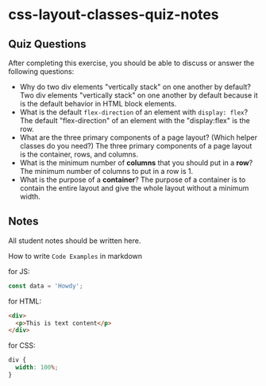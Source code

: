 # css-layout-classes-quiz-notes

## Quiz Questions

After completing this exercise, you should be able to discuss or answer the following questions:

- Why do two div elements "vertically stack" on one another by default?
  Two div elements "vertically stack" on one another by default because it is the default behavior in HTML block elements.
- What is the default `flex-direction` of an element with `display: flex`?
  The default "flex-direction" of an element with the "display:flex" is the row.
- What are the three primary components of a page layout? (Which helper classes do you need?)
  The three primary components of a page layout is the container, rows, and columns.
- What is the minimum number of **columns** that you should put in a **row**?
  The minimum number of columns to put in a row is 1.
- What is the purpose of a **container**?
  The purpose of a container is to contain the entire layout and give the whole layout without a minimum width.

## Notes

All student notes should be written here.

How to write `Code Examples` in markdown

for JS:

```javascript
const data = 'Howdy';
```

for HTML:

```html
<div>
  <p>This is text content</p>
</div>
```

for CSS:

```css
div {
  width: 100%;
}
```
